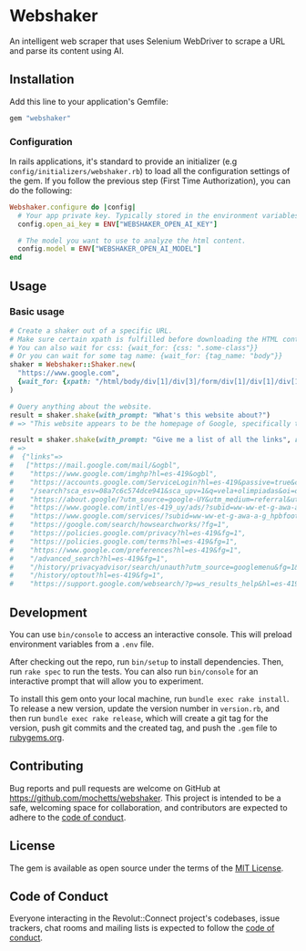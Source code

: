 # Webshaker

An intelligent web scraper that uses Selenium WebDriver to scrape a URL and parse its content using AI.

## Installation

Add this line to your application's Gemfile:

```ruby
gem "webshaker"
```

### Configuration

In rails applications, it's standard to provide an initializer (e.g `config/initializers/webshaker.rb`) to load all the configuration settings of the gem. If you follow the previous step (First Time Authorization), you can do the following:

```rb
Webshaker.configure do |config|
  # Your app private key. Typically stored in the environment variables as it's a sensitive secret.
  config.open_ai_key = ENV["WEBSHAKER_OPEN_AI_KEY"]

  # The model you want to use to analyze the html content.
  config.model = ENV["WEBSHAKER_OPEN_AI_MODEL"]
end
```

## Usage

### Basic usage

```ruby
# Create a shaker out of a specific URL.
# Make sure certain xpath is fulfilled before downloading the HTML content (to circumvent client dynamic hydration).
# You can also wait for css: {wait_for: {css: ".some-class"}}
# Or you can wait for some tag name: {wait_for: {tag_name: "body"}}
shaker = Webshaker::Shaker.new(
  "https://www.google.com",
  {wait_for: {xpath: "/html/body/div[1]/div[3]/form/div[1]/div[1]/div[1]/div/div[3]"}}
)

# Query anything about the website.
result = shaker.shake(with_prompt: "What's this website about?")
# => "This website appears to be the homepage of Google, specifically targeting users in Uruguay (as indicated by the reference to \"Uruguay\" and the Spanish language). It contains links to various Google services such as Gmail, Google Images, and a login page for Google accounts. Additionally, there are sections for user feedback, search functionalities, and links to Google policies and services. The layout includes buttons, forms, and elements for user interaction, typical of a search engine homepage."

result = shaker.shake(with_prompt: "Give me a list of all the links", respond_with: :json)
# =>
#  {"links"=>
#   ["https://mail.google.com/mail/&ogbl",
#    "https://www.google.com/imghp?hl=es-419&ogbl",
#    "https://accounts.google.com/ServiceLogin?hl=es-419&passive=true&continue=https://www.google.com/&ec=GAZAmgQ",
#    "/search?sca_esv=08a7c6c574dce941&sca_upv=1&q=vela+olimpiadas&oi=ddle&ct=335645951&hl=es-419&sa=X&ved=0ahUKEwiBsrmL9taHAxWGq5UCHV1hEJkQPQgC",
#    "https://about.google/?utm_source=google-UY&utm_medium=referral&utm_campaign=hp-footer&fg=1",
#    "https://www.google.com/intl/es-419_uy/ads/?subid=ww-ww-et-g-awa-a-g_hpafoot1_1!o2&utm_source=google.com&utm_medium=referral&utm_campaign=google_hpafooter&fg=1",
#    "https://www.google.com/services/?subid=ww-ww-et-g-awa-a-g_hpbfoot1_1!o2&utm_source=google.com&utm_medium=referral&utm_campaign=google_hpbfooter&fg=1",
#    "https://google.com/search/howsearchworks/?fg=1",
#    "https://policies.google.com/privacy?hl=es-419&fg=1",
#    "https://policies.google.com/terms?hl=es-419&fg=1",
#    "https://www.google.com/preferences?hl=es-419&fg=1",
#    "/advanced_search?hl=es-419&fg=1",
#    "/history/privacyadvisor/search/unauth?utm_source=googlemenu&fg=1&cctld=com",
#    "/history/optout?hl=es-419&fg=1",
#    "https://support.google.com/websearch/?p=ws_results_help&hl=es-419&fg=1"]}
```

## Development

You can use `bin/console` to access an interactive console. This will preload environment variables from a `.env` file.

After checking out the repo, run `bin/setup` to install dependencies. Then, run `rake spec` to run the tests. You can also run `bin/console` for an interactive prompt that will allow you to experiment.

To install this gem onto your local machine, run `bundle exec rake install`. To release a new version, update the version number in `version.rb`, and then run `bundle exec rake release`, which will create a git tag for the version, push git commits and the created tag, and push the `.gem` file to [rubygems.org](https://rubygems.org).

## Contributing

Bug reports and pull requests are welcome on GitHub at <https://github.com/mochetts/webshaker>. This project is intended to be a safe, welcoming space for collaboration, and contributors are expected to adhere to the [code of conduct](https://github.com/mochetts/webshaker/blob/main/CODE_OF_CONDUCT.md).

## License

The gem is available as open source under the terms of the [MIT License](https://opensource.org/licenses/MIT).

## Code of Conduct

Everyone interacting in the Revolut::Connect project's codebases, issue trackers, chat rooms and mailing lists is expected to follow the [code of conduct](https://github.com/mochetts/webshaker/blob/main/CODE_OF_CONDUCT.md).
